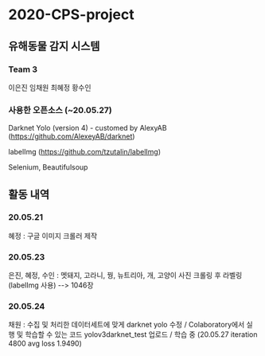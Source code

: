 # 2020-CPS-project

## 유해동물 감지 시스템
### Team 3
이은진
임채원
최혜정
황수인

### 사용한 오픈소스 (~20.05.27)
Darknet Yolo (version 4) - customed by AlexyAB (https://github.com/AlexeyAB/darknet)

labelImg (https://github.com/tzutalin/labelImg)

Selenium, Beautifulsoup

## 활동 내역
### 20.05.21
혜정 : 구글 이미지 크롤러 제작
### 20.05.23
은진, 혜정, 수인 : 멧돼지, 고라니, 꿩, 뉴트리아, 개, 고양이 사진 크롤링 후 라벨링(labelImg 사용) --> 1046장
### 20.05.24
채원 : 수집 및 처리한 데이터세트에 맞게 darknet yolo 수정 / Colaboratory에서 실행 및 학습할 수 있는 코드 yolov3darknet_test 업로드 / 학습 중 (20.05.27 iteration 4800 avg loss 1.9490)
